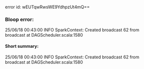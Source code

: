 error id: wEUTqwRwsWE9YdhpzUt4mQ==
### Bloop error:

25/06/18 00:43:00 INFO SparkContext: Created broadcast 62 from broadcast at DAGScheduler.scala:1580
#### Short summary: 

25/06/18 00:43:00 INFO SparkContext: Created broadcast 62 from broadcast at DAGScheduler.scala:1580